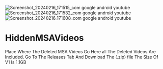 ![Screenshot_20240216_171515_com google android youtube](https://github.com/ykranimate-ga/MSA-Archived-Videos/assets/115282193/d6ca0bb6-85fb-40df-bd96-0ccc127183cf)
![Screenshot_20240216_171532_com google android youtube](https://github.com/ykranimate-ga/MSA-Archived-Videos/assets/115282193/16567f46-3fb4-47cc-b89e-bba946c9fc21)
![Screenshot_20240216_171608_com google android youtube](https://github.com/ykranimate-ga/MSA-Archived-Videos/assets/115282193/85690f70-60d5-4fdd-bb49-ef195eb8e6c5)
# HiddenMSAVideos
Place Where The Deleted MSA Videos Go Here all The Deleted Videos Are Included. 
Go To The Releases Tab And Download The (.zip) file
The Size Of V1 Is 1.1GB
